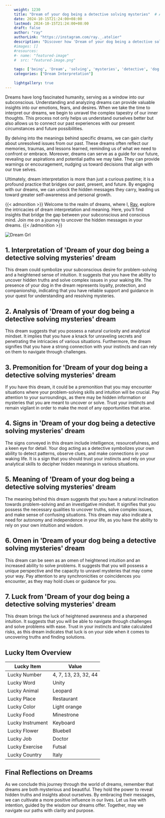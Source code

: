 ```yaml
---
    weight: 1230
    title: "Dream of your dog being a detective solving mysteries"  # Assuming 'title' column exists
    date: 2024-10-15T21:24:00+08:00
    lastmod: 2024-10-15T21:24:00+08:00
    draft: false
    author: "ray"
    authorLink: "https://instagram.com/ray._.atelier"
    description: "Discover how 'Dream of your dog being a detective solving mysteries' can interpret your future and uncover its significant meanings in your life."
    #images: []
    #resources:
    #- name: "featured-image"
    #  src: "featured-image.png"
    
    tags: ['being', 'Dream', 'solving', 'mysteries', 'detective', 'dog']
    categories: ["Dream Interpretation"]
    
    lightgallery: true
---
```

    
Dreams have long fascinated humanity, serving as a window into our subconscious. Understanding and analyzing dreams can provide valuable insights into our emotions, fears, and desires. When we take the time to interpret our dreams, we begin to unravel the complex tapestry of our inner thoughts. This process not only helps us understand ourselves better but also allows us to connect our past experiences with our present circumstances and future possibilities.

By delving into the meanings behind specific dreams, we can gain clarity about unresolved issues from our past. These dreams often reflect our memories, traumas, and lessons learned, reminding us of what we need to confront or embrace. Moreover, dreams can serve as a guide for our future, revealing our aspirations and potential paths we may take. They can provide warnings or encouragement, nudging us toward decisions that align with our true selves.

Ultimately, dream interpretation is more than just a curious pastime; it is a profound practice that bridges our past, present, and future. By engaging with our dreams, we can unlock the hidden messages they carry, leading us toward greater self-awareness and personal growth.

{{< admonition >}}
Welcome to the realm of dreams, where I, [Ray](https://instagram.com/ray._.atelier), explore the intricacies of dream interpretation and meaning. Here, you’ll find insights that bridge the gap between your subconscious and conscious mind. Join me on a journey to uncover the hidden messages in your dreams.
{{< /admonition >}}

![Dream Grl](https://cdn.pixabay.com/photo/2017/11/02/03/35/gothic-2910057_1280.jpg "Dream Grl")

## 1. Interpretation of 'Dream of your dog being a detective solving mysteries' dream
 This dream could symbolize your subconscious desire for problem-solving and a heightened sense of intuition. It suggests that you have the ability to uncover hidden truths and solve complex issues in your waking life. The presence of your dog in the dream represents loyalty, protection, and companionship, indicating that you have reliable support and guidance in your quest for understanding and resolving mysteries.

## 2. Analysis of 'Dream of your dog being a detective solving mysteries' dream
 This dream suggests that you possess a natural curiosity and analytical mindset. It implies that you have a knack for unraveling secrets and penetrating the intricacies of various situations. Furthermore, the dream signifies that you have a strong connection with your instincts and can rely on them to navigate through challenges.

## 3. Premonition for 'Dream of your dog being a detective solving mysteries' dream
 If you have this dream, it could be a premonition that you may encounter situations where your problem-solving skills and intuition will be crucial. Pay attention to your surroundings, as there may be hidden information or mysteries that you are meant to uncover or solve. Trust your instincts and remain vigilant in order to make the most of any opportunities that arise.

## 4. Signs in 'Dream of your dog being a detective solving mysteries' dream
 The signs conveyed in this dream include intelligence, resourcefulness, and a keen eye for detail. Your dog acting as a detective symbolizes your own ability to detect patterns, observe clues, and make connections in your waking life. It is a sign that you should trust your instincts and rely on your analytical skills to decipher hidden meanings in various situations.

## 5. Meaning of 'Dream of your dog being a detective solving mysteries' dream
 The meaning behind this dream suggests that you have a natural inclination towards problem-solving and an investigative mindset. It signifies that you possess the necessary qualities to uncover truths, solve complex issues, and make sense of confusing situations. This dream may also indicate a need for autonomy and independence in your life, as you have the ability to rely on your own intuition and wisdom.

## 6. Omen in 'Dream of your dog being a detective solving mysteries' dream
 This dream can be seen as an omen of heightened intuition and an increased ability to solve problems. It suggests that you will possess a unique perspective and the capacity to unravel mysteries that may come your way. Pay attention to any synchronicities or coincidences you encounter, as they may hold clues or guidance for you.

## 7. Luck from 'Dream of your dog being a detective solving mysteries' dream
 This dream brings the luck of heightened awareness and a sharpened intuition. It suggests that you will be able to navigate through challenges and solve problems with ease. Trust in your instincts and take calculated risks, as this dream indicates that luck is on your side when it comes to uncovering truths and finding solutions.

## Lucky Item Overview
| Lucky Item          | Value              |
|---------------|--------------------|
| Lucky Number        | 4, 7, 13, 23, 32, 44  |
| Lucky Word          | Unity |
| Lucky Animal        | Leopard |
| Lucky Place         | Restaurant     |
| Lucky Color         | Light orange     |
| Lucky Food          | Minestrone      |
| Lucky Instrument    | Keyboard |
| Lucky Flower        | Bluebell    |
| Lucky Job           | Doctor       |
| Lucky Exercise      | Futsal  |
| Lucky Country       | Italy    |


##  Final Reflections on Dreams

As we conclude this journey through the world of dreams, remember that dreams are both mysterious and beautiful. They hold the power to reveal hidden truths and insights about ourselves. By embracing their messages, we can cultivate a more positive influence in our lives. Let us live with intention, guided by the wisdom our dreams offer. Together, may we navigate our paths with clarity and purpose.
